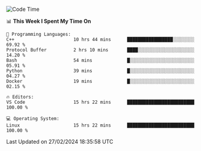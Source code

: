 
<!--START_SECTION:waka-->
![Code Time](http://img.shields.io/badge/Code%20Time-1%2C599%20hrs%2047%20mins-blue)

📊 **This Week I Spent My Time On** 

```text
💬 Programming Languages: 
C++                      10 hrs 44 mins      █████████████████░░░░░░░░   69.92 % 
Protocol Buffer          2 hrs 10 mins       ████░░░░░░░░░░░░░░░░░░░░░   14.20 % 
Bash                     54 mins             █░░░░░░░░░░░░░░░░░░░░░░░░   05.91 % 
Python                   39 mins             █░░░░░░░░░░░░░░░░░░░░░░░░   04.27 % 
Docker                   19 mins             █░░░░░░░░░░░░░░░░░░░░░░░░   02.15 % 

🔥 Editors: 
VS Code                  15 hrs 22 mins      █████████████████████████   100.00 % 

💻 Operating System: 
Linux                    15 hrs 22 mins      █████████████████████████   100.00 % 
```


 Last Updated on 27/02/2024 18:35:58 UTC
<!--END_SECTION:waka-->


